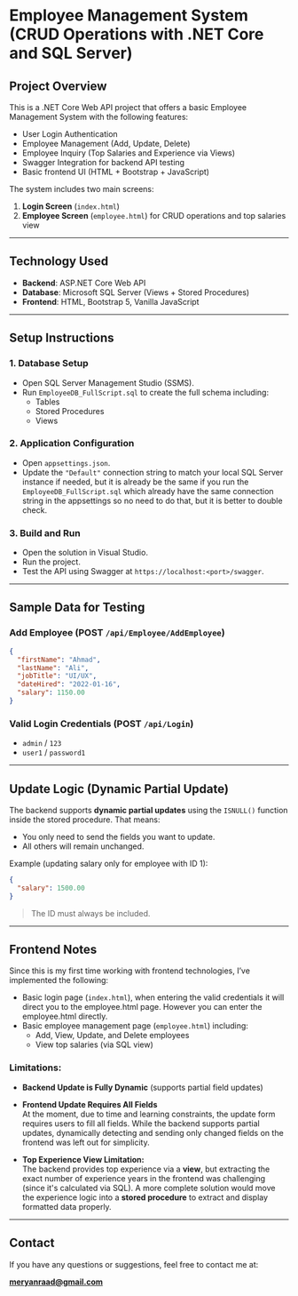 # Employee Management System (CRUD Operations with .NET Core and SQL Server)

## Project Overview

This is a .NET Core Web API project that offers a basic Employee Management System with the following features:

- User Login Authentication
- Employee Management (Add, Update, Delete)
- Employee Inquiry (Top Salaries and Experience via Views)
- Swagger Integration for backend API testing
- Basic frontend UI (HTML + Bootstrap + JavaScript)

The system includes two main screens:
1. **Login Screen** (`index.html`)
2. **Employee Screen** (`employee.html`) for CRUD operations and top salaries view

---

## Technology Used

- **Backend**: ASP.NET Core Web API
- **Database**: Microsoft SQL Server (Views + Stored Procedures)
- **Frontend**: HTML, Bootstrap 5, Vanilla JavaScript

---

## Setup Instructions

### 1. Database Setup

- Open SQL Server Management Studio (SSMS).
- Run `EmployeeDB_FullScript.sql` to create the full schema including:
  - Tables
  - Stored Procedures
  - Views

### 2. Application Configuration

- Open `appsettings.json`.
- Update the `"Default"` connection string to match your local SQL Server instance if needed, but it is already be the same if you run the `EmployeeDB_FullScript.sql` which already have the same connection string in the appsettings so no need to do that, but it is better to double check.

### 3. Build and Run

- Open the solution in Visual Studio.
- Run the project.
- Test the API using Swagger at `https://localhost:<port>/swagger`.

---

## Sample Data for Testing

### Add Employee (POST `/api/Employee/AddEmployee`)
```json
{
  "firstName": "Ahmad",
  "lastName": "Ali",
  "jobTitle": "UI/UX",
  "dateHired": "2022-01-16",
  "salary": 1150.00
}
```

### Valid Login Credentials (POST `/api/Login`)
- `admin` / `123`
- `user1` / `password1`

---

## Update Logic (Dynamic Partial Update)

The backend supports **dynamic partial updates** using the `ISNULL()` function inside the stored procedure. That means:
- You only need to send the fields you want to update.
- All others will remain unchanged.

Example (updating salary only for employee with ID 1):
```json
{
  "salary": 1500.00
}
```

> The ID must always be included.

---

## Frontend Notes

Since this is my first time working with frontend technologies, I’ve implemented the following:

- Basic login page (`index.html`), when entering the valid credentials it will direct you to the employee.html page. However you can enter the employee.html directly.
- Basic employee management page (`employee.html`) including:
  - Add, View, Update, and Delete employees
  - View top salaries (via SQL view)

### Limitations:

- **Backend Update is Fully Dynamic** (supports partial field updates)
- **Frontend Update Requires All Fields**  
  At the moment, due to time and learning constraints, the update form requires users to fill all fields. While the backend supports partial updates, dynamically detecting and sending only changed fields on the frontend was left out for simplicity.

- **Top Experience View Limitation:**  
  The backend provides top experience via a **view**, but extracting the exact number of experience years in the frontend was challenging (since it's calculated via SQL). A more complete solution would move the experience logic into a **stored procedure** to extract and display formatted data properly.

---

## Contact

If you have any questions or suggestions, feel free to contact me at:

**meryanraad@gmail.com**
